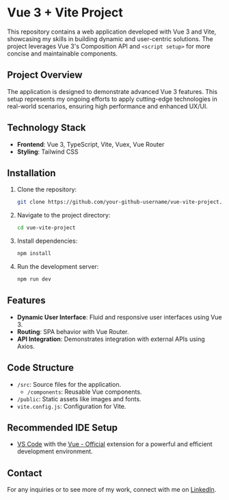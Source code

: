 
# Vue 3 + Vite Project

This repository contains a web application developed with Vue 3 and Vite, showcasing my skills in building dynamic and user-centric solutions. The project leverages Vue 3's Composition API and `<script setup>` for more concise and maintainable components.

## Project Overview

The application is designed to demonstrate advanced Vue 3 features. This setup represents my ongoing efforts to apply cutting-edge technologies in real-world scenarios, ensuring high performance and enhanced UX/UI.

## Technology Stack

- **Frontend**: Vue 3, TypeScript, Vite, Vuex, Vue Router
- **Styling**: Tailwind CSS

## Installation

1. Clone the repository:
   ```bash
   git clone https://github.com/your-github-username/vue-vite-project.git
   ```
2. Navigate to the project directory:
   ```bash
   cd vue-vite-project
   ```
3. Install dependencies:
   ```bash
   npm install
   ```
4. Run the development server:
   ```bash
   npm run dev
   ```

## Features

- **Dynamic User Interface**: Fluid and responsive user interfaces using Vue 3.
- **Routing**: SPA behavior with Vue Router.
- **API Integration**: Demonstrates integration with external APIs using Axios.

## Code Structure

- `/src`: Source files for the application.
  - `/components`: Reusable Vue components.
- `/public`: Static assets like images and fonts.
- `vite.config.js`: Configuration for Vite.

## Recommended IDE Setup

- [VS Code](https://code.visualstudio.com/) with the [Vue - Official](https://marketplace.visualstudio.com/items?itemName=Vue.volar) extension for a powerful and efficient development environment.

## Contact

For any inquiries or to see more of my work, connect with me on [LinkedIn](https://linkedin.com/in/enpepolicy).
